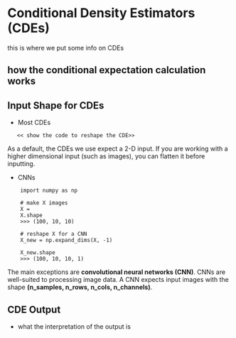 # Conditional Density Estimators (CDEs)
this is where we put some info on CDEs 

## how the conditional expectation calculation works 


## Input Shape for CDEs 


- Most CDEs 

```
   << show the code to reshape the CDE>> 
```


As a default, the CDEs we use expect a 2-D input. If you are working with a higher dimensional input (such as images), you can flatten it before inputting. 


- CNNs 

``` 
    import numpy as np 

    # make X images
    X = 
    X.shape 
    >>> (100, 10, 10) 

    # reshape X for a CNN 
    X_new = np.expand_dims(X, -1) 

    X_new.shape
    >>> (100, 10, 10, 1) 
```

The main exceptions are **convolutional neural networks (CNN)**. CNNs are well-suited to processing image data. A CNN expects input images with the shape **(n_samples, n_rows, n_cols, n_channels)**.


## CDE Output  

- what the interpretation of the output is 